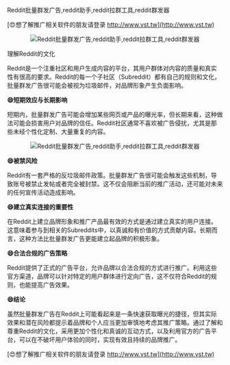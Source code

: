 Reddit批量群发广告,reddit助手,reddit拉群工具,reddit群发器

[😍想了解推广相关软件的朋友请登录 http://www.vst.tw](http://www.vst.tw)

 <center><img src="https://vst.tw/MP4/tuiguang/png/4.png" alt="Reddit批量群发广告,reddit助手,reddit拉群工具,reddit群发器"></center>

理解Reddit的文化

Reddit是一个注重社区和用户生成内容的平台，其用户群体对内容的质量和真实性有很高的要求。Reddit的每一个子社区（Subreddit）都有自己的规则和文化，批量群发广告很可能会被视为垃圾邮件，对品牌形象产生负面影响。

**😄短期效应与长期影响**

短期内，批量群发广告可能会增加某些网页或产品的曝光率，但长期来看，这种做法可能会损害用户对品牌的信任。Reddit社区通常不喜欢被广告侵扰，尤其是那些未经个性化定制、大量重复的内容。

 <center><img src="https://vst.tw/MP4/tuiguang/png/8.png" alt="Reddit批量群发广告,reddit助手,reddit拉群工具,reddit群发器"></center>

**😄被禁风险**

Reddit有一套严格的反垃圾邮件政策。批量群发广告很可能会触发这些机制，导致账号被禁止发帖或者完全被封禁。这不仅会阻断当前的推广活动，还可能对未来的任何宣传活动造成影响。

**😄建立真实连接的重要性**

在Reddit上建立品牌形象和推广产品最有效的方式是通过建立真实的用户连接。这意味着参与到相关的Subreddits中，以真诚和有价值的方式贡献内容。长期而言，这种方法比批量群发广告更能建立起品牌的积极形象。

**😄合法合规的广告策略**

Reddit提供了正式的广告平台，允许品牌以合法合规的方式进行推广。利用这些官方渠道，品牌可以针对特定的用户群体进行定向广告，这不仅符合Reddit的规则，也能提高广告效果。

**😄结论**

虽然批量群发广告在Reddit上可能看起来是一条快速获取曝光的捷径，但其实际效果和潜在风险都提示着品牌和个人应当更加审慎地考虑其推广策略。通过了解和尊重Reddit的文化，采用更加个性化和真诚的互动方式，以及利用官方的广告平台，可以在不破坏用户体验的同时，实现有效且持续的品牌推广。

[😍想了解推广相关软件的朋友请登录 http://www.vst.tw](http://www.vst.tw)




